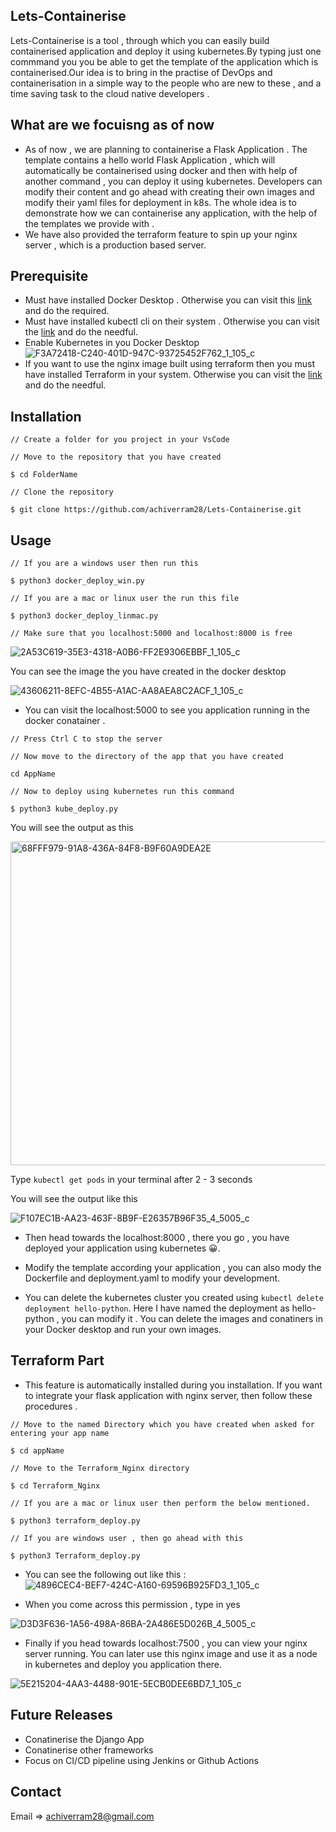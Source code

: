 ## Lets-Containerise

Lets-Containerise is a tool , through which you can easily build containerised application and deploy it using kubernetes.By typing just one commmand you you be able to get the template of the application which is containerised.Our idea is to bring in the practise of DevOps and containerisation in a simple way to the people who are new to these , and a time saving task to the cloud native developers .

## What are we focuisng as of now

- As of now , we are planning to containerise a Flask Application . The template contains a hello world Flask Application , which will automatically be containerised using docker and then with help of another command , you can deploy it using kubernetes. Developers can modify their content and go ahead with creating their own images and modify their yaml files for deployment in k8s. The whole idea is to demonstrate how we can containerise any application, with the help of the templates we provide with .
- We have also provided the terraform feature to spin up your nginx server , which is a production based server.

## Prerequisite

- Must have installed Docker Desktop . Otherwise you can visit this [link](https://www.docker.com/products/docker-desktop/) and do the required.
- Must have installed kubectl cli on their system . Otherwise you can visit the [link](https://kubernetes.io/docs/tasks/tools/) and do the needful.
- Enable Kubernetes in you Docker Desktop 
![F3A72418-C240-401D-947C-93725452F762_1_105_c](https://user-images.githubusercontent.com/97288756/209341902-5140e39f-892f-4ab2-9699-3a6d1a18982d.jpeg)
- If you want to use the nginx image built using terraform then you must have installed Terraform in your system. Otherwise you can visit the [link](https://developer.hashicorp.com/terraform/tutorials/aws-get-started/install-cli) and do the needful.


## Installation
```
// Create a folder for you project in your VsCode

// Move to the repository that you have created

$ cd FolderName

// Clone the repository 

$ git clone https://github.com/achiverram28/Lets-Containerise.git

```

## Usage

```
// If you are a windows user then run this 

$ python3 docker_deploy_win.py

// If you are a mac or linux user the run this file 

$ python3 docker_deploy_linmac.py

// Make sure that you localhost:5000 and localhost:8000 is free
```


![2A53C619-35E3-4318-A0B6-FF2E9306EBBF_1_105_c](https://user-images.githubusercontent.com/97288756/209342415-c815f34e-8d72-4f1a-8ee4-d6272f4c1207.jpeg)

You can see the image the you have created in the docker desktop

![43606211-8EFC-4B55-A1AC-AA8AEA8C2ACF_1_105_c](https://user-images.githubusercontent.com/97288756/209342315-2b800253-682a-4951-a576-c3527bd05775.jpeg)

- You can visit the localhost:5000 to see you application running in the docker conatainer . 

```
// Press Ctrl C to stop the server

// Now move to the directory of the app that you have created 

cd AppName 

// Now to deploy using kubernetes run this command

$ python3 kube_deploy.py 

```

You will see the output as this 

<img width="518" alt="68FFF979-91A8-436A-84F8-B9F60A9DEA2E" src="https://user-images.githubusercontent.com/97288756/209343493-515dc7c7-4f8b-4888-8dfb-dab47d0818b6.png">

Type ```kubectl get pods``` in your terminal after 2 - 3 seconds

You will see the output like this 

![F107EC1B-AA23-463F-8B9F-E26357B96F35_4_5005_c](https://user-images.githubusercontent.com/97288756/209343675-93576865-c770-466e-ad54-df10fc52dbd4.jpeg)

- Then head towards the localhost:8000 , there you go , you have deployed your application using kubernetes 😀.

- Modify the template according your application , you can also mody the Dockerfile and deployment.yaml to modify your development.

- You can delete the kubernetes cluster you created using ```kubectl delete deployment hello-python```. Here I have named the deployment as hello-python , you can modify it . You can delete the images and conatiners in your Docker desktop and run your own images.

## Terraform Part

- This feature is automatically installed during you installation. If you want to integrate your flask application with nginx server, then follow these procedures .

```
// Move to the named Directory which you have created when asked for entering your app name

$ cd appName

// Move to the Terraform_Nginx directory 

$ cd Terraform_Nginx

// If you are a mac or linux user then perform the below mentioned.

$ python3 terraform_deploy.py

// If you are windows user , then go ahead with this

$ python3 Terraform_deploy.py

```
- You can see the following out like this : 
![4896CEC4-BEF7-424C-A160-69596B925FD3_1_105_c](https://user-images.githubusercontent.com/97288756/209433265-f9432b0a-6823-4b15-abe9-49de5fe4a8a6.jpeg)

- When you come across this permission , type in yes

![D3D3F636-1A56-498A-86BA-2A486E5D026B_4_5005_c](https://user-images.githubusercontent.com/97288756/209433294-f1251bd7-acd8-4ba9-b895-5d2d76bf250d.jpeg)

- Finally if you head towards localhost:7500 , you can view your nginx server running. You can later use this nginx image and use it as a node in kubernetes and deploy you application there.

![5E215204-4AA3-4488-901E-5ECB0DEE6BD7_1_105_c](https://user-images.githubusercontent.com/97288756/209433331-ceff4678-b223-44df-887a-7c3dc0054288.jpeg)



## Future Releases

- Conatinerise the Django App
- Conatinerise other frameworks
- Focus on CI/CD pipeline using Jenkins or Github Actions

## Contact 

Email => achiverram28@gmail.com




